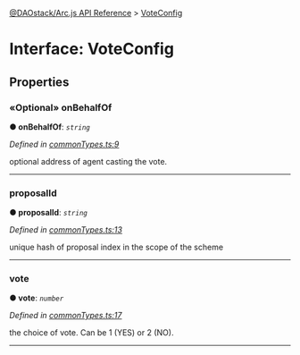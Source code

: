 [@DAOstack/Arc.js API Reference](../README.md) > [VoteConfig](../interfaces/voteconfig.md)



# Interface: VoteConfig


## Properties
<a id="onbehalfof"></a>

### «Optional» onBehalfOf

**●  onBehalfOf**:  *`string`* 

*Defined in [commonTypes.ts:9](https://github.com/daostack/arc.js/blob/6909d59/lib/commonTypes.ts#L9)*



optional address of agent casting the vote.




___

<a id="proposalid"></a>

###  proposalId

**●  proposalId**:  *`string`* 

*Defined in [commonTypes.ts:13](https://github.com/daostack/arc.js/blob/6909d59/lib/commonTypes.ts#L13)*



unique hash of proposal index in the scope of the scheme




___

<a id="vote"></a>

###  vote

**●  vote**:  *`number`* 

*Defined in [commonTypes.ts:17](https://github.com/daostack/arc.js/blob/6909d59/lib/commonTypes.ts#L17)*



the choice of vote. Can be 1 (YES) or 2 (NO).




___


